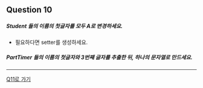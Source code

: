 ## Question 10

##### Student 들의 이름의 첫글자를 모두 A로 변경하세요.
- 필요하다면 setter를 생성하세요.

##### PartTimer 들의 이름의 첫글자와 3번째 글자를 추출한 뒤, 하나의 문자열로 만드세요.

* * *

[Q11로 가기](Q11.md)
